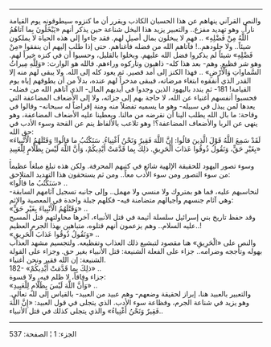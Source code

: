 ------------------------------------------------------------------------

والنص القرآني ينهاهم عن هذا الحسبان الكاذب ويقرر أن ما كنزوه سيطوقونه
يوم القيامة ناراً.. وهو تهديد مفزع.. والتعبير يزيد هذا البخل شناعة حين
يذكر أنهم «يَبْخَلُونَ بِما آتاهُمُ اللَّهُ مِنْ فَضْلِهِ» .. فهم لا يبخلون بمال أصيل
لهم. فقد جاءوا إلى هذه الحياة لا يملكون شيئاً.. ولا جلودهم..! فآتاهم الله
من فضله فأغناهم. حتى إذا طلب إليهم أن ينفقوا «مِنْ فَضْلِهِ» شيئاً لم يذكروا
فضل الله عليهم. وبخلوا بالقليل، وحسبوا أن في كنزه خيراً لهم. وهو شر فظيع.
وهم- بعد هذا كله- ذاهبون وتاركوه وراءهم. فالله هو الوارث: «وَلِلَّهِ مِيراثُ
السَّماواتِ وَالْأَرْضِ» .. فهذا الكنز إلى أمد قصير. ثم يعود كله إلى الله. ولا
يبقى لهم منه إلا القدر الذي أنفقوه ابتغاء مرضاته، فيبقى مدخراً لهم عنده،
بدلاً من أن يطوقهم إياه يوم القيامة! 181- ثم يندد باليهود الذين وجدوا في
أيديهم المال- الذي آتاهم الله من فضله- فحسبوا أنفسهم أغنياء عن الله، لا
حاجة بهم إلى جزائه، ولا إلى الأضعاف المضاعفة التي يعدها لمن يبذل في
سبيله- وهو ما يسميه تفضلاً منه ومنة إقراضاً له سبحانه- وقالوا في وقاحة: ما
بال الله يطلب الينا أن نقرضه من مالنا. ويعطينا عليه الأضعاف المضاعفة،
وهو ينهى عن الربا والأضعاف المضاعفة؟! وهو تلاعب بالألفاظ ينم عن القحة
وسوء الأدب في حق الله:  
«لَقَدْ سَمِعَ اللَّهُ قَوْلَ الَّذِينَ قالُوا: إِنَّ اللَّهَ فَقِيرٌ وَنَحْنُ أَغْنِياءُ. سَنَكْتُبُ ما قالُوا!
وَقَتْلَهُمُ الْأَنْبِياءَ بِغَيْرِ حَقٍّ، وَنَقُولُ ذُوقُوا عَذابَ الْحَرِيقِ. ذلِكَ بِما قَدَّمَتْ أَيْدِيكُمْ،
وَأَنَّ اللَّهَ لَيْسَ بِظَلَّامٍ لِلْعَبِيدِ» .  
وسوء تصور اليهود للحقيقة الإلهية شائع في كتبهم المحرفة. ولكن هذه تبلغ
مبلغاً عظيماً من سوء التصور ومن سوء الأدب معاً.. ومن ثم يستحقون هذا التهديد
المتلاحق:  
«سَنَكْتُبُ ما قالُوا» ..  
لنحاسبهم عليه، فما هو بمتروك ولا منسي ولا مهمل.. وإلى جانبه تسجيل آثامهم
السابقة- وهي آثام جنسهم وأجيالهم متضامنة فيه- فكلهم جبلة واحدة في
المعصية والإثم:  
«وَقَتْلَهُمُ الْأَنْبِياءَ بِغَيْرِ حَقٍّ» ..  
وقد حفظ تاريخ بني إسرائيل سلسلة أثيمة في قتل الأنبياء، آخرها محاولتهم
قتل المسيح عليه السلام.. وهم يزعمون أنهم قتلوه، متباهين بهذا الجرم
العظيم..!  
«وَنَقُولُ ذُوقُوا عَذابَ الْحَرِيقِ» ..  
والنص على «الْحَرِيقِ» هنا مقصود لتبشيع ذلك العذاب وتفظيعه. ولتجسيم مشهد
العذاب بهوله وتأججه وضرامه.. جزاء على الفعلة الشنيعة: قتل الأنبياء بغير
حق. وجزاء على القولة الشنيعة: إن الله فقير ونحن أغنياء.  
182- «ذلِكَ بِما قَدَّمَتْ أَيْدِيكُمْ» ..  
جزاء وفاقاً، لا ظلم فيه، ولا قسوة:  
«وَأَنَّ اللَّهَ لَيْسَ بِظَلَّامٍ لِلْعَبِيدِ» ..  
والتعبير بالعبيد هنا، إبراز لحقيقة وضعهم- وهم عبيد من العبيد- بالقياس
إلى لله تعالى. وهو يزيد في شناعة الجرم، وفظاعة سوء الأدب. الذي يتجلى في
قول العبيد: «إِنَّ اللَّهَ فَقِيرٌ وَنَحْنُ أَغْنِياءُ» والذي يتجلى كذلك في قتل
الأنبياء..

------------------------------------------------------------------------

الجزء: 1 ¦ الصفحة: 537
